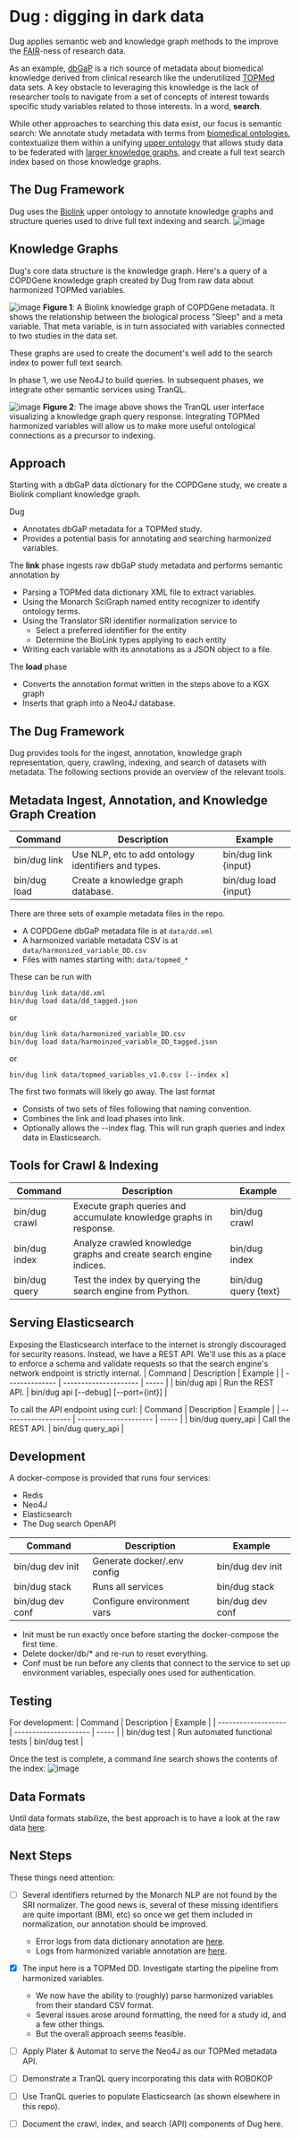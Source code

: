 
# Dug : digging in dark data

Dug applies semantic web and knowledge graph methods to the improve the [FAIR](https://www.go-fair.org/fair-principles/)-ness of research data.

As an example, [dbGaP](https://www.ncbi.nlm.nih.gov/gap/) is a rich source of metadata about biomedical knowledge derived from clinical research like the underutilized [TOPMed](https://www.nhlbiwgs.org/) data sets. A key obstacle to leveraging this knowledge is the lack of researcher tools to navigate from a set of concepts of interest towards specific study variables related to those interests. In a word, **search**.

While other approaches to searching this data exist, our focus is semantic search: We annotate study metadata with terms from [biomedical ontologies](http://www.obofoundry.org/), contextualize them within a unifying [upper ontology](https://biolink.github.io/biolink-model/) that allows study data to be federated with [larger knowledge graphs](https://researchsoftwareinstitute.github.io/data-translator/), and create a full text search index based on those knowledge graphs.

## The Dug Framework

Dug uses the [Biolink](https://biolink.github.io/biolink-model/) upper ontology to annotate knowledge graphs and structure queries used to drive full text indexing and search.
![image](https://user-images.githubusercontent.com/306971/76716786-dc7f8c80-6707-11ea-9571-069f27dc5a23.png)

## Knowledge Graphs

Dug's core data structure is the knowledge graph. Here's a query of a COPDGene knowledge graph created by Dug from raw data about harmonized TOPMed variables.

![image](https://user-images.githubusercontent.com/306971/77009445-513c0c00-693e-11ea-83ed-722ec896d3e9.png)
**Figure 1**: A Biolink knowledge graph of COPDGene metadata. It shows the relationship between the biological process "Sleep" and a meta variable. That meta variable, is in turn associated with variables connected to two studies in the data set.

These graphs are used to create the document's well add to the search index to power full text search.

In phase 1, we use Neo4J to build queries. In subsequent phases, we integrate other semantic services using TranQL.

![image](https://user-images.githubusercontent.com/306971/77010772-d9231580-6940-11ea-9a58-00a168ce7b74.png)
**Figure 2**: The image above shows the TranQL user interface visualizing a knowledge graph query response. Integrating TOPMed harmonized variables will allow us to make more useful ontological connections as a precursor to indexing.

## Approach

Starting with a dbGaP data dictionary for the COPDGene study, we create a Biolink compliant knowledge graph.

Dug 
* Annotates dbGaP metadata for a TOPMed study.
* Provides a potential basis for annotating and searching harmonized variables.

The **link** phase ingests raw dbGaP study metadata and performs semantic annotation by
* Parsing a TOPMed data dictionary XML file to extract variables.
* Using the Monarch SciGraph named entity recognizer to identify ontology terms.
* Using the Translator SRI identifier normalization service to
  * Select a preferred identifier for the entity
  * Determine the BioLink types applying to each entity
* Writing each variable with its annotations as a JSON object to a file.

The **load** phase 
* Converts the annotation format written in the steps above to a KGX graph
* Inserts that graph into a Neo4J database.

## The Dug Framework

Dug provides tools for the ingest, annotation, knowledge graph representation, query, crawling, indexing, and search of datasets with metadata. The following sections provide an overview of the relevant tools.

## Metadata Ingest, Annotation, and Knowledge Graph Creation
| Command           | Description                   | Example                  |
| ----------------- | ----------------------------- | ------------------------ |
| bin/dug link  | Use NLP, etc to add ontology identifiers and types. | bin/dug link {input} |
| bin/dug load  | Create a knowledge graph database. | bin/dug load {input} |

There are three sets of example metadata files in the repo.
* A COPDGene dbGaP metadata file is at `data/dd.xml`
* A harmonized variable metadata CSV is at `data/harmonized_variable_DD.csv`
* Files with names starting with: `data/topmed_*`

These can be run with 
```
bin/dug link data/dd.xml
bin/dug load data/dd_tagged.json
```
or 
```
bin/dug link data/harmonized_variable_DD.csv
bin/dug load data/harmoinzed_variable_DD_tagged.json
```
or
```
bin/dug link data/topmed_variables_v1.0.csv [--index x]
```
The first two formats will likely go away.
The last format
* Consists of two sets of files following that naming convention.
* Combines the link and load phases into link.
* Optionally allows the --index <arg> flag. This will run graph queries and index data in Elasticsearch.
 
## Tools for Crawl & Indexing
| Command        | Description           | Example  |
| -------------- | --------------------- | ----- |
| bin/dug crawl | Execute graph queries and accumulate knowledge graphs in response. | bin/dug crawl |
| bin/dug index | Analyze crawled knowledge graphs and create search engine indices. | bin/dug index |
| bin/dug query | Test the index by querying the search engine from Python.          | bin/dug query {text} |
 
## Serving Elasticsearch
Exposing the Elasticsearch interface to the internet is strongly discouraged for security reasons. Instead, we have a REST API. We'll use this as a place to enforce a schema and validate requests so that the search engine's network endpoint is strictly internal.
| Command        | Description           | Example  |
| -------------- | --------------------- | ----- |
| bin/dug api   | Run the REST API. | bin/dug api [--debug] [--port={int}] |

To call the API endpoint using curl:
| Command             | Description           | Example  |
| ------------------- | --------------------- | ----- |
| bin/dug query_api   | Call the REST API. | bin/dug query_api <query> |

## Development

A docker-compose is provided that runs four services:
* Redis
* Neo4J
* Elasticsearch
* The Dug search OpenAPI

| Command             | Description           | Example  |
| ------------------- | --------------------- | ----- |
| bin/dug dev init   | Generate docker/.env config | bin/dug dev init |
| bin/dug stack      | Runs all services           | bin/dug stack    |
| bin/dug dev conf   | Configure environment vars  | bin/dug dev conf |

* Init must be run exactly once before starting the docker-compose the first time.
* Delete docker/db/* and re-run to reset everything.
* Conf must be run before any clients that connect to the service to set up environment variables, especially ones used for authentication.

## Testing

For development:
| Command             | Description           | Example  |
| ------------------- | --------------------- | ----- |
| bin/dug test   | Run automated functional tests | bin/dug test |

Once the test is complete, a command line search shows the contents of the index:
![image](https://user-images.githubusercontent.com/306971/77009780-e939f580-693e-11ea-8a02-ca2fd59d4366.png)

## Data Formats

Until data formats stabilize, the best approach is to have a look at the raw data [here](https://github.com/helxplatform/dug/tree/master/data).

## Next Steps

These things need attention:
* [ ] Several identifiers returned by the Monarch NLP are not found by the SRI normalizer. The good news is, several of these missing identifiers are quite important (BMI, etc) so once we get them included in normalization, our annotation should be improved.
  * Error logs from data dictionary annotation are [here](https://github.com/helxplatform/dug/blob/master/dug/log/dd_norm_fail.log).
  * Logs from harmonized variable annotation are [here](https://github.com/helxplatform/dug/blob/master/dug/log/harm_norm_fail.log).
* [x] The input here is a TOPMed DD. Investigate starting the pipeline from harmonized variables.
  * We now have the ability to (roughly) parse harmonized variables from their standard CSV format.
  * Several issues arose around formatting, the need for a study id, and a few other things. 
  * But the overall approach seems feasible.
* [ ] Apply Plater & Automat to serve the Neo4J as our TOPMed metadata API.
* [ ] Demonstrate a TranQL query incorporating this data with ROBOKOP
* [ ] Use TranQL queries to populate Elasticsearch (as shown elsewhere in this repo).
* [ ] Document the crawl, index, and search (API) components of Dug here.

